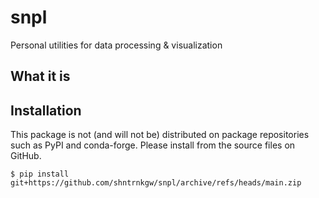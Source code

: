 # snpl
Personal utilities for data processing &amp; visualization

## What it is 

## Installation

This package is not (and will not be) distributed on package repositories such as 
PyPI and conda-forge. Please install from the source files on GitHub. 

    $ pip install git+https://github.com/shntrnkgw/snpl/archive/refs/heads/main.zip

